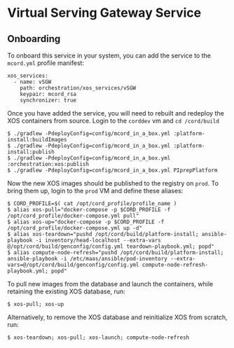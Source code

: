 # Virtual Serving Gateway Service

## Onboarding

To onboard this service in your system, you can add the service to the `mcord.yml` profile manifest:

```
xos_services:
  - name: vSGW
    path: orchestration/xos_services/vSGW
    keypair: mcord_rsa
    synchronizer: true
```

Once you have added the service, you will need to rebuilt and redeploy the XOS containers from source. Login to the `corddev` vm and `cd /cord/build`

```
$ ./gradlew -PdeployConfig=config/mcord_in_a_box.yml :platform-install:buildImages
$ ./gradlew -PdeployConfig=config/mcord_in_a_box.yml :platform-install:publish
$ ./gradlew -PdeployConfig=config/mcord_in_a_box.yml :orchestration:xos:publish
$ ./gradlew -PdeployConfig=config/mcord_in_a_box.yml PIprepPlatform
```

Now the new XOS images should be published to the registry on `prod`. To bring them up, login to the `prod` VM and define these aliases:

```
$ CORD_PROFILE=$( cat /opt/cord_profile/profile_name )
$ alias xos-pull="docker-compose -p $CORD_PROFILE -f /opt/cord_profile/docker-compose.yml pull"
$ alias xos-up="docker-compose -p $CORD_PROFILE -f /opt/cord_profile/docker-compose.yml up -d"
$ alias xos-teardown="pushd /opt/cord/build/platform-install; ansible-playbook -i inventory/head-localhost --extra-vars @/opt/cord/build/genconfig/config.yml teardown-playbook.yml; popd"
$ alias compute-node-refresh="pushd /opt/cord/build/platform-install; ansible-playbook -i /etc/maas/ansible/pod-inventory --extra-vars=@/opt/cord/build/genconfig/config.yml compute-node-refresh-playbook.yml; popd"
```

To pull new images from the database and launch the containers, while retaining the existing XOS database, run:

```
$ xos-pull; xos-up
```

Alternatively, to remove the XOS database and reinitialize XOS from scratch, run:

```
$ xos-teardown; xos-pull; xos-launch; compute-node-refresh
```
